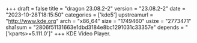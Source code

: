 +++
draft = false
title = "dragon 23.08.2-2"
version = "23.08.2-2"
date = "2023-10-28T18:15:50"
categories = ['kde5']
upstreamurl = "http://www.kde.org"
arch = "x86_64"
size = "1749460"
usize = "2773471"
sha1sum = "2806f51131663e1dbd3184e8bc1291031c33357e"
depends = "['kparts>=5.111.0']"
+++
KDE Video Player.